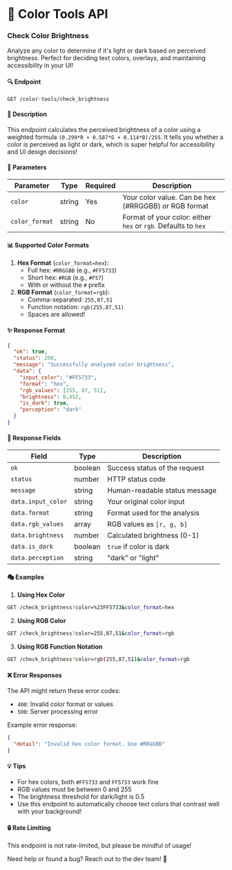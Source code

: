 # 🎨 Color Tools API

### Check Color Brightness

Analyze any color to determine if it's light or dark based on perceived brightness. Perfect for deciding text colors, overlays, and maintaining accessibility in your UI!

#### 🔍 Endpoint

```
GET /color-tools/check_brightness
```

#### 📝 Description

This endpoint calculates the perceived brightness of a color using a weighted formula `(0.299*R + 0.587*G + 0.114*B)/255`. It tells you whether a color is perceived as light or dark, which is super helpful for accessibility and UI design decisions!

#### 🎯 Parameters

| Parameter      | Type   | Required | Description                                                    |
| -------------- | ------ | -------- | -------------------------------------------------------------- |
| `color`        | string | Yes      | Your color value. Can be hex (#RRGGBB) or RGB format           |
| `color_format` | string | No       | Format of your color: either `hex` or `rgb`. Defaults to `hex` |

#### 📊 Supported Color Formats

1. **Hex Format** (`color_format=hex`):
   - Full hex: `#RRGGBB` (e.g., `#FF5733`)
   - Short hex: `#RGB` (e.g., `#F57`)
   - With or without the `#` prefix
2. **RGB Format** (`color_format=rgb`):
   - Comma-separated: `255,87,51`
   - Function notation: `rgb(255,87,51)`
   - Spaces are allowed!

#### ✨ Response Format

```json
{
  "ok": true,
  "status": 200,
  "message": "Successfully analyzed color brightness",
  "data": {
    "input_color": "#FF5733",
    "format": "hex",
    "rgb_values": [255, 87, 51],
    "brightness": 0.452,
    "is_dark": true,
    "perception": "dark"
  }
}
```

#### 📌 Response Fields

| Field              | Type    | Description                   |
| ------------------ | ------- | ----------------------------- |
| `ok`               | boolean | Success status of the request |
| `status`           | number  | HTTP status code              |
| `message`          | string  | Human-readable status message |
| `data.input_color` | string  | Your original color input     |
| `data.format`      | string  | Format used for the analysis  |
| `data.rgb_values`  | array   | RGB values as `[r, g, b]`     |
| `data.brightness`  | number  | Calculated brightness (0-1)   |
| `data.is_dark`     | boolean | `true` if color is dark       |
| `data.perception`  | string  | "dark" or "light"             |

#### 🎭 Examples

1. **Using Hex Color**

```bash
GET /check_brightness?color=%23FF5733&color_format=hex
```

2. **Using RGB Color**

```bash
GET /check_brightness?color=255,87,51&color_format=rgb
```

3. **Using RGB Function Notation**

```bash
GET /check_brightness?color=rgb(255,87,51)&color_format=rgb
```

#### ❌ Error Responses

The API might return these error codes:

- `400`: Invalid color format or values
- `500`: Server processing error

Example error response:

```json
{
  "detail": "Invalid hex color format. Use #RRGGBB"
}
```

#### 💡 Tips

- For hex colors, both `#FF5733` and `FF5733` work fine
- RGB values must be between 0 and 255
- The brightness threshold for dark/light is 0.5
- Use this endpoint to automatically choose text colors that contrast well with your background!

#### 🔒 Rate Limiting

This endpoint is not rate-limited, but please be mindful of usage!

Need help or found a bug? Reach out to the dev team! 🚀
